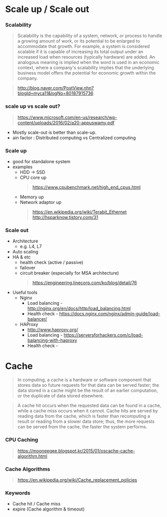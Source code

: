 # Scale up / Scale out

### Scalability
> Scalability is the capability of a system, network, or process to handle a growing amount of work, or its potential to be enlarged to accommodate that growth.
> For example, a system is considered scalable if it is capable of increasing its total output under an increased load when resources (typically hardware) are added. An analogous meaning is implied when the word is used in an economic context, where a company's scalability implies that the underlying business model offers the potential for economic growth within the company.

> http://blog.naver.com/PostView.nhn?blogId=myca11&logNo=80187915736

### scale up vs scale out?
> https://www.microsoft.com/en-us/research/wp-content/uploads/2016/02/a20-appuswamy.pdf
- Mostly scale-out is better than scale-up.
- ain factor : Distributed computing vs Centralized computing

### Scale up
- good for standalone system
- examples
  * HDD -> SSD
  * CPU core up
    > https://www.cpubenchmark.net/high_end_cpus.html
  * Memory up
  * Network adaptor up 
    > https://en.wikipedia.org/wiki/Terabit_Ethernet
    > http://hsparknow.tistory.com/31

### Scale out
- Architecture
  * e.g. L4, L7
- Auto scaling
- HA & etc
  * health check (active / passive)
  * failover
  * circuit breaker (especially for MSA architecture)
    > https://engineering.linecorp.com/ko/blog/detail/76
- Useful tools
  * Nginx
    - Load balancing - http://nginx.org/en/docs/http/load_balancing.html
    - Health check - https://docs.nginx.com/nginx/admin-guide/load-balancer/
  * HAProxy 
    - http://www.haproxy.org/
    - Load balancing - https://serversforhackers.com/c/load-balancing-with-haproxy
    - Health check - 
  
# Cache
> In computing, a cache is a hardware or software component that stores data so future requests for that data can be served faster; the data stored in a cache might be the result of an earlier computation, or the duplicate of data stored elsewhere. 

> A cache hit occurs when the requested data can be found in a cache, while a cache miss occurs when it cannot. Cache hits are served by reading data from the cache, which is faster than recomputing a result or reading from a slower data store; thus, the more requests can be served from the cache, the faster the system performs.

### CPU Caching
> https://mooneegee.blogspot.kr/2015/01/oscache-cache-algorithm.html

### Cache Algorithms
> https://en.wikipedia.org/wiki/Cache_replacement_policies

### Keywords
- Cache hit / Cache miss
- expire (Cache algorithm & timeout)